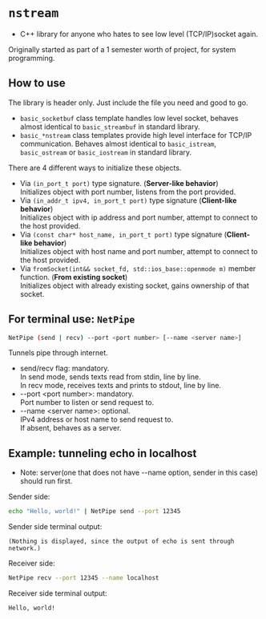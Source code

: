 # `nstream`
* C++ library for anyone who hates to see low level (TCP/IP)socket again.

Originally started as part of a 1 semester worth of project, for system programming.

## How to use
The library is header only. Just include the file you need and good to go.  
* `basic_socketbuf` class template handles low level socket, behaves almost identical to `basic_streambuf` in standard library.
* `basic_*nstream` class templates provide high level interface for TCP/IP communication. Behaves almost identical to `basic_istream`, `basic_ostream` or `basic_iostream` in standard library.

There are 4 different ways to initialize these objects.
* Via `(in_port_t port)` type signature. (**Server-like behavior**)  
Initializes object with port number, listens from the port provided.
* Via `(in_addr_t ipv4, in_port_t port)` type signature (**Client-like behavior**)  
Initializes object with ip address and port number, attempt to connect to the host provided.  
* Via `(const char* host_name, in_port_t port)` type signature (**Client-like behavior**)  
Initializes object with host name and port number, attempt to connect to the host provided.  
* Via `fromSocket(int&& socket_fd, std::ios_base::openmode m)` member function. (**From existing socket**)  
Initializes object with already existing socket, gains ownership of that socket.

## For terminal use: `NetPipe`
```bash
NetPipe (send | recv) --port <port number> [--name <server name>]
```
Tunnels pipe through internet.  
* send/recv flag: mandatory.  
In send mode, sends texts read from stdin, line by line.  
In recv mode, receives texts and prints to stdout, line by line.  
* --port \<port number\>: mandatory.  
Port number to listen or send request to.  
* --name \<server name\>: optional.  
IPv4 address or host name to send request to.  
If absent, behaves as a server.

## Example: tunneling echo in localhost
* Note: server(one that does not have --name option, sender in this case) should run first.

Sender side:
```bash
echo "Hello, world!" | NetPipe send --port 12345
```
Sender side terminal output:
```
(Nothing is displayed, since the output of echo is sent through network.)
```
Receiver side:
```bash
NetPipe recv --port 12345 --name localhost
```
Receiver side terminal output:
```
Hello, world!
```